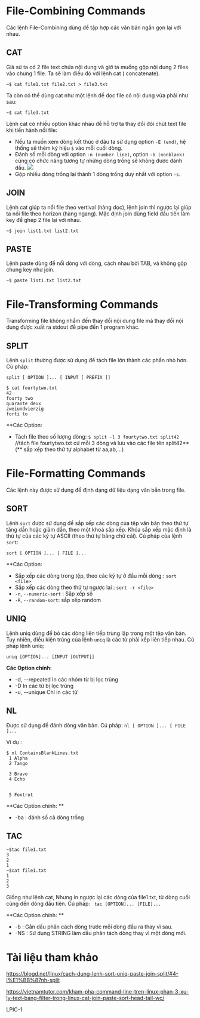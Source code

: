 # File-Combining Commands 

Các lệnh File-Combining dùng để tập hợp các văn bản ngắn gọn lại với nhau.

## CAT 

Giả sử ta có 2 file text chứa nội dung và giờ ta muống gộp nội dung 2 files vào chung 1 file. Ta sẽ làm điều đó với lệnh cat ( concatenate).

``~$ cat file1.txt file2.txt > file3.txt``

Ta còn có thể dùng cat như một lệnh để đọc file có nội dung vừa phải như sau:

``~$ cat file3.txt``

Lệnh cat có nhiều option khác nhau đễ hỗ trợ ta thay đổi đôi chút text file khi tiến hành nối file:
- Nếu ta muốn xem dòng kết thúc ở đâu ta sử dụng option ``-E (end)``, hệ thống sẽ thêm ký hiệu ``$`` vào mỗi cuối dòng.
- Đánh số mỗi dòng với option ``-n (number line)``, option ``-b (nonblank)`` cũng có chức năng tương tự những dòng trống sẽ không được đánh dấu.
  <img src="![image](https://user-images.githubusercontent.com/79156398/152914211-3f47f893-a1da-4fee-bc92-55193c6c4a24.png)">
- Gộp nhiều dòng trống lại thành 1 dòng trống duy nhất với option ``-s``.

## JOIN

Lệnh cat giúp ta nối file theo vertival (hàng dọc), lệnh join thì ngược lại giúp ta nối file theo horizon (hàng ngang). Mặc định join dùng field đầu tiên làm key để ghép 2 file lại với nhau.

``~$ join list1.txt list2.txt``

## PASTE

Lệnh paste dùng để nối dòng với dòng, cách nhau bởi TAB, và không gộp chung key như join.

``~$ paste list1.txt list2.txt``

# File-Transforming Commands 

Transforming file không nhắm đến thay đổi nội dung file mà thay đổi nội dung được xuất ra stdout để pipe đến 1 program khác.

## SPLIT

Lệnh ``split`` thường được sử dụng để tách file lớn thành các phần nhỏ hơn. Cú pháp:

``split [ OPTION ]... [ INPUT [ PREFIX ]]``

````
$ cat fourtytwo.txt
42
fourty two
quarante deux
zweiundvierzig
forti to 
````

**Các Option:
- Tách file theo số lượng dòng:
  ``$ split -l 3 fourtytwo.txt split42`` //tách file fourtytwo.txt cứ mỗi 3 dòng và lưu vào các file tên split42** (** sắp xếp theo thứ tự alphabet từ aa,ab,...)

# File-Formatting Commands 

Các lệnh này được sử dụng để định dạng dữ liệu dạng văn bẳn trong file.

## SORT 

Lệnh ``sort`` được sử dụng để sắp xếp các dòng của tệp văn bản theo thứ tự tăng dần hoặc giảm dần, theo một khoá sắp xếp. Khóa sắp xếp mặc định là thứ tự của các ký tự ASCII (theo thứ tự bảng chữ cái). Cú pháp của lệnh ``sort``:

``sort [ OPTION ]... [ FILE ]... ``

**Các Option:
  - Sắp xếp các dòng trong tệp, theo các ký tự ở đầu mỗi dòng : ``sort <file>``
  - Sắp xếp các dòng theo thứ tự ngược lại : ``sort -r <file>``
  - ``-n``, ``--numeric-sort`` : Sắp xếp số
  - ``-R``, ``--random-sort``: sắp xếp random
  
## UNIQ

Lệnh uniq dùng để bỏ các dòng liên tiếp trùng lặp trong một tệp văn bản. Tuy nhiên, điều kiện trùng của lệnh ``uniq`` là các từ phải xếp liên tiếp nhau. Cú pháp lệnh uniq: 

``uniq [OPTION]... [INPUT [OUTPUT]]``

**Các Option chính:** 
   - -d, --repeated
             In các nhóm từ bị lọc trùng
   - -D     In các từ bị lọc trùng
   - -u, --unique
              Chỉ in các từ 

## NL 

Được sử dụng để đánh dòng văn bản. Cú pháp: 
``nl [ OPTION ]... [ FILE ]...``

Ví dụ : 
````
$ nl ContainsBlankLines.txt
 1 Alpha
 2 Tango
  
 3 Bravo
 4 Echo
  
  
 5 Foxtrot 
````
  
**Các Option chính: **  
  - -ba : đánh số cả dòng trống

## TAC

````
~$tac file1.txt
3
2
1
~$cat file1.txt
1
2
3
````

Giống như lệnh cat, Nhưng in ngược lại các dòng của file1.txt, từ dòng cuối cùng đến dòng đầu tiên. Cú pháp: 
`` tac [OPTION]... [FILE]...``

**Các Option chính: **  
- -b : Gắn dấu phân cách dòng trước mỗi dòng đầu ra thay vì sau.
- -NS : Sử dụng STRING làm dấu phân tách dòng thay vì một dòng mới.

# Tài liệu tham khảo 
https://blogd.net/linux/cach-dung-lenh-sort-uniq-paste-join-split/#4-l%E1%BB%87nh-split

https://vietnamtutor.com/kham-pha-command-line-tren-linux-phan-3-xu-ly-text-bang-filter-trong-linux-cat-join-paste-sort-head-tail-wc/

LPIC-1

